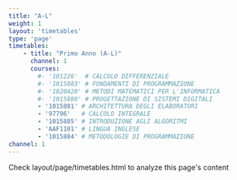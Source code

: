 ```yaml
---
title: "A-L"
weight: 1
layout: 'timetables'
type: 'page'
timetables:
    - title: "Primo Anno (A-L)"
      channel: 1
      courses: 
        #- '101226'  # CALCOLO DIFFERENZIALE
        #- '1015883' # FONDAMENTI DI PROGRAMMAZIONE
        #- '1020420' # METODI MATEMATICI PER L'INFORMATICA
        #- '1015880' # PROGETTAZIONE DI SISTEMI DIGITALI
        - '1015881' # ARCHITETTURA DEGLI ELABORATORI
        - '97796'   # CALCOLO INTEGRALE
        - '1015885' # INTRODUZIONE AGLI ALGORITMI
        - 'AAF1101' # LINGUA INGLESE
        - '1015884' # METODOLOGIE DI PROGRAMMAZIONE
channel: 1
---
```


Check layout/page/timetables.html to analyze this page's content
